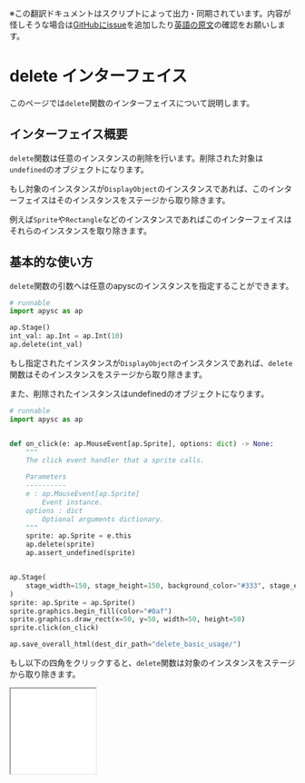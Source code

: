 <span class="inconspicuous-txt">※この翻訳ドキュメントはスクリプトによって出力・同期されています。内容が怪しそうな場合は<a href="https://github.com/simon-ritchie/apysc/issues" target="_blank">GitHubにissue</a>を追加したり[英語の原文](https://simon-ritchie.github.io/apysc/en/delete.html)の確認をお願いします。</span>

# delete インターフェイス

このページでは`delete`関数のインターフェイスについて説明します。

## インターフェイス概要

`delete`関数は任意のインスタンスの削除を行います。削除された対象は`undefined`のオブジェクトになります。

もし対象のインスタンスが`DisplayObject`のインスタンスであれば、このインターフェイスはそのインスタンスをステージから取り除きます。

例えば`Sprite`や`Rectangle`などのインスタンスであればこのインターフェイスはそれらのインスタンスを取り除きます。

## 基本的な使い方

`delete`関数の引数へは任意のapyscのインスタンスを指定することができます。

```py
# runnable
import apysc as ap

ap.Stage()
int_val: ap.Int = ap.Int(10)
ap.delete(int_val)
```

もし指定されたインスタンスが`DisplayObject`のインスタンスであれば、`delete`関数はそのインスタンスをステージから取り除きます。

また、削除されたインスタンスはundefinedのオブジェクトになります。

```py
# runnable
import apysc as ap


def on_click(e: ap.MouseEvent[ap.Sprite], options: dict) -> None:
    """
    The click event handler that a sprite calls.

    Parameters
    ----------
    e : ap.MouseEvent[ap.Sprite]
        Event instance.
    options : dict
        Optional arguments dictionary.
    """
    sprite: ap.Sprite = e.this
    ap.delete(sprite)
    ap.assert_undefined(sprite)


ap.Stage(
    stage_width=150, stage_height=150, background_color="#333", stage_elem_id="stage"
)
sprite: ap.Sprite = ap.Sprite()
sprite.graphics.begin_fill(color="#0af")
sprite.graphics.draw_rect(x=50, y=50, width=50, height=50)
sprite.click(on_click)

ap.save_overall_html(dest_dir_path="delete_basic_usage/")
```

もし以下の四角をクリックすると、`delete`関数は対象のインスタンスをステージから取り除きます。

<iframe src="static/delete_basic_usage/index.html" width="150" height="150"></iframe>